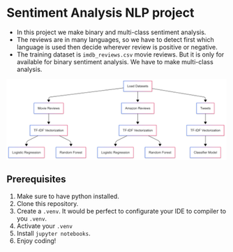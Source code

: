 # Sentiment Analysis NLP project
- In this project we make binary and multi-class sentiment analysis.
- The reviews are in many languages, so we have to detect first which language is used then decide wherever review is positive or negative.
- The training dataset is ```imdb_reviews.csv``` movie reviews. But it is only for available for binary sentiment analysis. We have to make multi-class analysis.

![workflow-diagram.png](diagrams/workflow-diagram.png)

## Prerequisites
1. Make sure to have python installed.
2. Clone this repository.
3. Create a ```.venv```. It would be perfect to configurate your IDE to compiler to you ```.venv```.
4. Activate your ```.venv```
5. Install ```jupyter notebooks```.
6. Enjoy coding!
